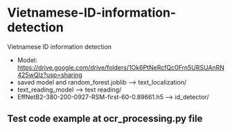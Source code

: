 # Vietnamese-ID-information-detection
Vietnamese ID information detection
- Model: https://drive.google.com/drive/folders/1Ok6PtNeRcfQc0Frn5URSUAnRN425wQIz?usp=sharing
- saved model and random_forest.joblib --> text_localization/
- text_reading_model --> text reading/
- EffNetB2-380-200-0927-RSM-first-60-0.89661.h5 --> id_detector/
## Test code example at ocr_processing.py file
